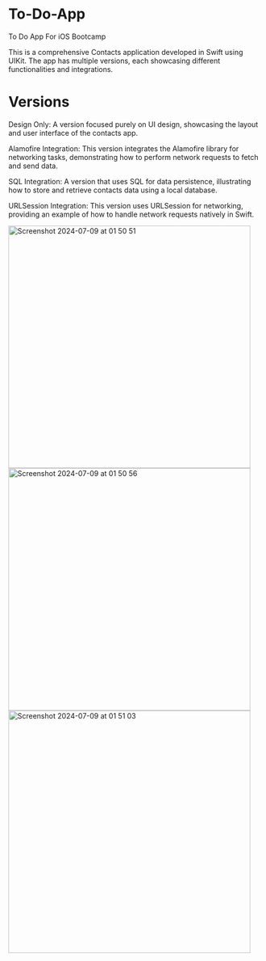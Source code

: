 # To-Do-App
To Do App For iOS Bootcamp

This is a comprehensive Contacts application developed in Swift using UIKit. The app has multiple versions, each showcasing different functionalities and integrations.

# Versions
Design Only: A version focused purely on UI design, showcasing the layout and user interface of the contacts app.

Alamofire Integration: This version integrates the Alamofire library for networking tasks, demonstrating how to perform network requests to fetch and send data.

SQL Integration: A version that uses SQL for data persistence, illustrating how to store and retrieve contacts data using a local database.

URLSession Integration: This version uses URLSession for networking, providing an example of how to handle network requests natively in Swift.

<img width="480" alt="Screenshot 2024-07-09 at 01 50 51" src="https://github.com/kcr313/To-Do-App/assets/98332402/afcbec2f-75fd-4b86-9985-0abb3c4fab90">
<img width="480" alt="Screenshot 2024-07-09 at 01 50 56" src="https://github.com/kcr313/To-Do-App/assets/98332402/d55d2533-42f7-48e3-a8c3-3a888e7a4ff9">
<img width="480" alt="Screenshot 2024-07-09 at 01 51 03" src="https://github.com/kcr313/To-Do-App/assets/98332402/e349dce8-ee64-4fb3-b55e-5de307ef8511">
